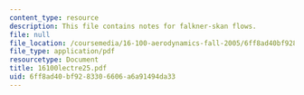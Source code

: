 ```yaml
---
content_type: resource
description: This file contains notes for falkner-skan flows.
file: null
file_location: /coursemedia/16-100-aerodynamics-fall-2005/6ff8ad40bf9283306606a6a91494da33_16100lectre25.pdf
file_type: application/pdf
resourcetype: Document
title: 16100lectre25.pdf
uid: 6ff8ad40-bf92-8330-6606-a6a91494da33
---
```

